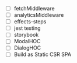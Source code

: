 - [ ] fetchMiddleware
- [ ] analyticsMiddleware
- [ ] effects-steps
- [ ] jest testing
- [ ] storybook
- [ ] ModalHOC
- [ ] DialogHOC
- [ ] Build as Static CSR SPA
